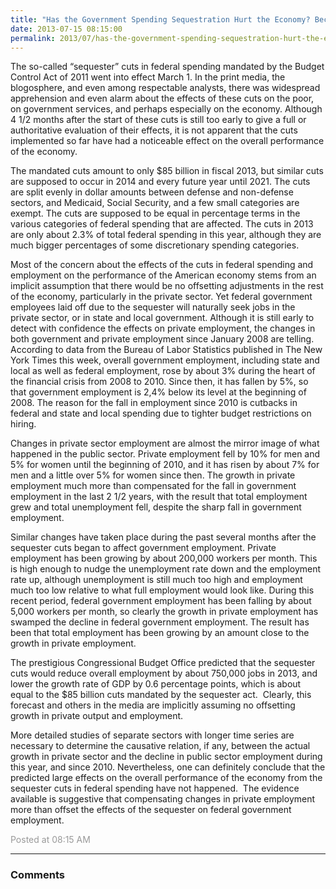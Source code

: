 ```yaml
---
title: "Has the Government Spending Sequestration Hurt the Economy? Becker"
date: 2013-07-15 08:15:00
permalink: 2013/07/has-the-government-spending-sequestration-hurt-the-economy-becker.html
---
```

The so-called “sequester” cuts in federal spending mandated
by the Budget Control Act of 2011 went into effect March 1. In the print media,
the blogosphere, and even among respectable analysts, there was widespread
apprehension and even alarm about the effects of these cuts on the poor, on
government services, and perhaps especially on the economy. Although 4 1/2
months after the start of these cuts is still too early to give a full or
authoritative evaluation of their effects, it is not apparent that the cuts
implemented so far have had a noticeable effect on the overall performance of
the economy.

The mandated cuts amount to only $85 billion in fiscal 2013,
but similar cuts are supposed to occur in 2014 and every future year until
2021. The cuts are split evenly in dollar amounts between defense and
non-defense sectors, and Medicaid, Social Security, and a few small categories
are exempt. The cuts are supposed to be equal in percentage terms in the
various categories of federal spending that are affected. The cuts in 2013 are
only about 2.3% of total federal spending in this year, although they are much
bigger percentages of some discretionary spending categories.

Most of the concern about the effects of the cuts in federal
spending and employment on the performance of the American economy stems from an
implicit assumption that there would be no offsetting adjustments in the rest
of the economy, particularly in the private sector. Yet federal government
employees laid off due to the sequester will naturally seek jobs in the private
sector, or in state and local government. Although it is still early to detect with
confidence the effects on private employment, the changes in both government
and private employment since January 2008 are telling. According to data from the
Bureau of Labor Statistics published in The New York Times this week, overall
government employment, including state and local as well as federal employment,
rose by about 3% during the heart of the financial crisis from 2008 to 2010.
Since then, it has fallen by 5%, so that government employment is 2,4% below its
level at the beginning of 2008. The reason for the fall in employment since
2010 is cutbacks in federal and state and local spending due to tighter budget
restrictions on hiring.

Changes in private sector employment are almost the mirror
image of what happened in the public sector. Private employment fell by 10% for
men and 5% for women until the beginning of 2010, and it has risen by about 7%
for men and a little over 5% for women since then. The growth in private
employment much more than compensated for the fall in government employment in
the last 2 1/2 years, with the result that total employment grew and total unemployment
fell, despite the sharp fall in government employment.

Similar changes have taken place during the past several
months after the sequester cuts began to affect government employment. Private
employment has been growing by about 200,000 workers per month. This is high
enough to nudge the unemployment rate down and the employment rate up, although
unemployment is still much too high and employment much too low relative to
what full employment would look like. During this recent period, federal government
employment has been falling by about 5,000 workers per month, so clearly the growth
in private employment has swamped the decline in federal government employment.
The result has been that total employment has been growing by an amount close
to the growth in private employment.

The prestigious Congressional Budget Office predicted that
the sequester cuts would reduce overall employment by about 750,000 jobs in
2013, and lower the growth rate of GDP by 0.6 percentage points, which is about
equal to the $85 billion cuts mandated by the sequester act.  Clearly, this forecast and others in the
media are implicitly assuming no offsetting growth in private output and
employment.

More detailed studies of separate sectors with longer time
series are necessary to determine the causative relation, if any, between the actual
growth in private sector and the decline in public sector employment during
this year, and since 2010. Nevertheless, one can definitely conclude that the predicted
large effects on the overall performance of the economy from the sequester cuts
in federal spending have not happened.  The
evidence available is suggestive that compensating changes in private
employment more than offset the effects of the sequester on federal government
employment.

<span style="color:#999">Posted at 08:15 AM</span>

<!-- more -->

---

### Comments
